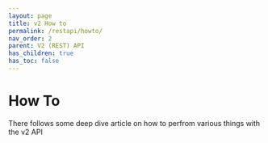 ```yaml
---
layout: page
title: v2 How to
permalink: /restapi/howto/
nav_order: 2
parent: V2 (REST) API
has_children: true
has_toc: false
---
```


# How To

There follows some deep dive article on how to perfrom various things with the v2 API

